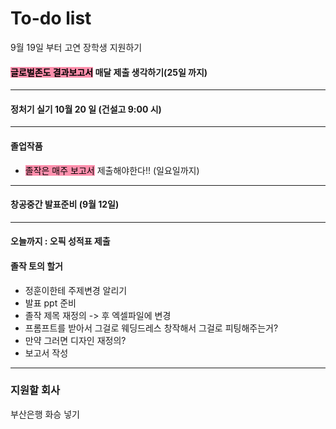 # To-do list

9월 19일 부터
고연 장학생 지원하기


#### <mark style="background: #FF5582A6;">글로벌존도 결과보고서</mark> 매달 제출 생각하기(25일 까지)


----

#### 정처기 실기 10월 20 일 (건설고 9:00 시)

----

#### 졸업작품

- <mark style="background: #FF5582A6;">졸작은 매주 보고서</mark> 제출해야한다!! (일요일까지)

-----

#### 창공중간 발표준비 (9월 12일)

----

#### 오늘까지 : 오픽 성적표 제출

#### 졸작 토의 할거

- 정훈이한테 주제변경 알리기
- 발표 ppt 준비
- 졸작 제목 재정의 -> 후 엑셀파일에 변경
- 프롬프트를 받아서 그걸로 웨딩드레스 창작해서 그걸로 피팅해주는거?
- 만약 그러면 디자인 재정의?
- 보고서 작성

----

### 지원할 회사

부산은행
화승 넣기